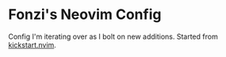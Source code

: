 # Fonzi's Neovim Config

Config I'm iterating over as I bolt on new additions. Started from [kickstart.nvim](https://github.com/nvim-lua/kickstart.nvim).
